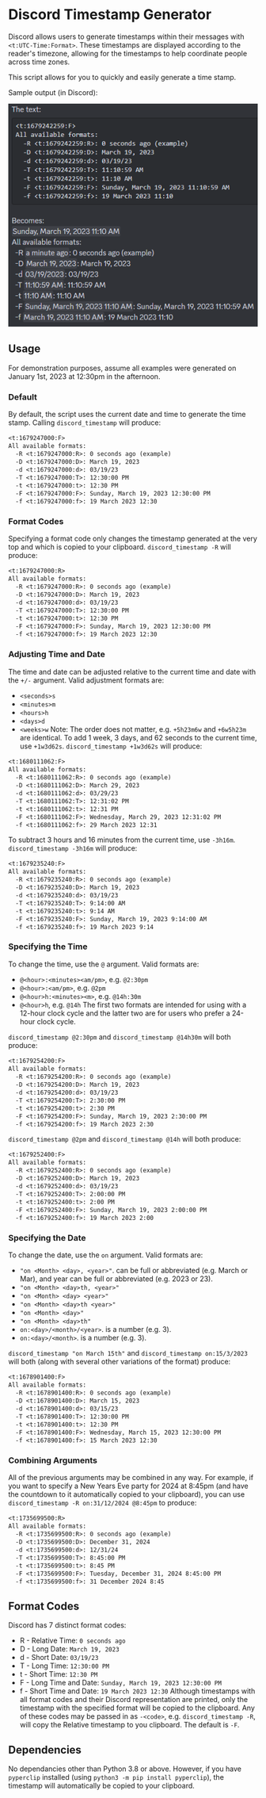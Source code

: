 # Discord Timestamp Generator
Discord allows users to generate timestamps within their messages with `<t:UTC-Time:Format>`. These timestamps are displayed according to the reader's timezone, allowing for the timestamps to help coordinate people across time zones.

This script allows for you to quickly and easily generate a time stamp.

Sample output (in Discord):

![Sample output](example.png)

## Usage
<!---
Commands to generate all example timestamps at the same time:
discord_timestamp "on January 1st, 2023" @12:30pm
discord_timestamp "on January 1st, 2023" @12:30pm -R
discord_timestamp "on January 1st, 2023" @12:30pm +1w3d62s
discord_timestamp "on January 1st, 2023" @12:30pm -3h16m
discord_timestamp "on January 1st, 2023" @12:30pm @2:30pm
discord_timestamp "on January 1st, 2023" @12:30pm @2pm
discord_timestamp "on January 1st, 2023" @12:30pm on:15/3/2023
discord_timestamp "on January 1st, 2023" @12:30pm -R on:31/12/2024 @8:45pm
--->
For demonstration purposes, assume all examples were generated on January 1st, 2023 at 12:30pm in the afternoon.
### Default
By default, the script uses the current date and time to generate the time stamp. Calling `discord_timestamp` will produce:
```
<t:1679247000:F>
All available formats:
  -R <t:1679247000:R>: 0 seconds ago (example)
  -D <t:1679247000:D>: March 19, 2023
  -d <t:1679247000:d>: 03/19/23
  -T <t:1679247000:T>: 12:30:00 PM
  -t <t:1679247000:t>: 12:30 PM
  -F <t:1679247000:F>: Sunday, March 19, 2023 12:30:00 PM
  -f <t:1679247000:f>: 19 March 2023 12:30
```

### Format Codes
Specifying a format code only changes the timestamp generated at the very top and which is copied to your clipboard. `discord_timestamp -R` will produce:
```
<t:1679247000:R>
All available formats:
  -R <t:1679247000:R>: 0 seconds ago (example)
  -D <t:1679247000:D>: March 19, 2023
  -d <t:1679247000:d>: 03/19/23
  -T <t:1679247000:T>: 12:30:00 PM
  -t <t:1679247000:t>: 12:30 PM
  -F <t:1679247000:F>: Sunday, March 19, 2023 12:30:00 PM
  -f <t:1679247000:f>: 19 March 2023 12:30
```

### Adjusting Time and Date
The time and date can be adjusted relative to the current time and date with the `+/-` argument. Valid adjustment formats are:
- `<seconds>s`
- `<minutes>m`
- `<hours>h`
- `<days>d`
- `<weeks>w`
Note: The order does not matter, e.g. `+5h23m6w` and `+6w5h23m` are identical.
To add 1 week, 3 days, and 62 seconds to the current time, use `+1w3d62s`. `discord_timestamp +1w3d62s` will produce:
```
<t:1680111062:F>
All available formats:
  -R <t:1680111062:R>: 0 seconds ago (example)
  -D <t:1680111062:D>: March 29, 2023
  -d <t:1680111062:d>: 03/29/23
  -T <t:1680111062:T>: 12:31:02 PM
  -t <t:1680111062:t>: 12:31 PM
  -F <t:1680111062:F>: Wednesday, March 29, 2023 12:31:02 PM
  -f <t:1680111062:f>: 29 March 2023 12:31
```

To subtract 3 hours and 16 minutes from the current time, use `-3h16m`. `discord_timestamp -3h16m` will produce:
```
<t:1679235240:F>
All available formats:
  -R <t:1679235240:R>: 0 seconds ago (example)
  -D <t:1679235240:D>: March 19, 2023
  -d <t:1679235240:d>: 03/19/23
  -T <t:1679235240:T>: 9:14:00 AM
  -t <t:1679235240:t>: 9:14 AM
  -F <t:1679235240:F>: Sunday, March 19, 2023 9:14:00 AM
  -f <t:1679235240:f>: 19 March 2023 9:14
```

### Specifying the Time
To change the time, use the `@` argument. Valid formats are:
- `@<hour>:<minutes><am/pm>`, e.g. `@2:30pm`
- `@<hour>:<am/pm>`, e.g. `@2pm`
- `@<hour>h:<minutes><m>`, e.g. `@14h:30m`
- `@<hour>h`, e.g. `@14h`
The first two formats are intended for using with a 12-hour clock cycle and the latter two are for users who prefer a 24-hour clock cycle.

`discord_timestamp @2:30pm` and `discord_timestamp @14h30m` will both produce:
```
<t:1679254200:F>
All available formats:
  -R <t:1679254200:R>: 0 seconds ago (example)
  -D <t:1679254200:D>: March 19, 2023
  -d <t:1679254200:d>: 03/19/23
  -T <t:1679254200:T>: 2:30:00 PM
  -t <t:1679254200:t>: 2:30 PM
  -F <t:1679254200:F>: Sunday, March 19, 2023 2:30:00 PM
  -f <t:1679254200:f>: 19 March 2023 2:30
```

`discord_timestamp @2pm` and `discord_timestamp @14h` will both produce:
```
<t:1679252400:F>
All available formats:
  -R <t:1679252400:R>: 0 seconds ago (example)
  -D <t:1679252400:D>: March 19, 2023
  -d <t:1679252400:d>: 03/19/23
  -T <t:1679252400:T>: 2:00:00 PM
  -t <t:1679252400:t>: 2:00 PM
  -F <t:1679252400:F>: Sunday, March 19, 2023 2:00:00 PM
  -f <t:1679252400:f>: 19 March 2023 2:00
```

### Specifying the Date
To change the date, use the `on` argument. Valid formats are:
- `"on <Month> <day>, <year>"`. <Month> can be full or abbreviated (e.g. March or Mar), and year can be full or abbreviated (e.g. 2023 or 23).
- `"on <Month> <day>th, <year>"`
- `"on <Month> <day> <year>"`
- `"on <Month> <day>th <year>"`
- `"on <Month> <day>"`
- `"on <Month> <day>th"`
- `on:<day>/<month>/<year>`. <month> is a number (e.g. 3).
- `on:<day>/<month>`. <month> is a number (e.g. 3).

`discord_timestamp "on March 15th"` and `discord_timestamp on:15/3/2023` will both (along with several other variations of the format) produce:
```
<t:1678901400:F>
All available formats:
  -R <t:1678901400:R>: 0 seconds ago (example)
  -D <t:1678901400:D>: March 15, 2023
  -d <t:1678901400:d>: 03/15/23
  -T <t:1678901400:T>: 12:30:00 PM
  -t <t:1678901400:t>: 12:30 PM
  -F <t:1678901400:F>: Wednesday, March 15, 2023 12:30:00 PM
  -f <t:1678901400:f>: 15 March 2023 12:30
```

### Combining Arguments
All of the previous arguments may be combined in any way. For example, if you want to specify a New Years Eve party for 2024 at 8:45pm (and have the countdown to it automatically copied to your clipboard), you can use `discord_timestamp -R on:31/12/2024 @8:45pm` to produce:
```
<t:1735699500:R>
All available formats:
  -R <t:1735699500:R>: 0 seconds ago (example)
  -D <t:1735699500:D>: December 31, 2024
  -d <t:1735699500:d>: 12/31/24
  -T <t:1735699500:T>: 8:45:00 PM
  -t <t:1735699500:t>: 8:45 PM
  -F <t:1735699500:F>: Tuesday, December 31, 2024 8:45:00 PM
  -f <t:1735699500:f>: 31 December 2024 8:45
```

## Format Codes
Discord has 7 distinct format codes:
- R - Relative Time: `0 seconds ago`
- D - Long Date: `March 19, 2023`
- d - Short Date: `03/19/23`
- T - Long Time: `12:30:00 PM`
- t - Short Time: `12:30 PM`
- F - Long Time and Date: `Sunday, March 19, 2023 12:30:00 PM`
- f - Short Time and Date: `19 March 2023 12:30`
Although timestamps with all format codes and their Discord representation are printed, only the timestamp with the specified format will be copied to the clipboard. Any of these codes may be passed in as `-<code>`, e.g. `discord_timestamp -R`, will copy the Relative timestamp to you clipboard. The default is `-F`.

## Dependencies
No dependancies other than Python 3.8 or above. However, if you have `pyperclip` installed (using `python3 -m pip install pyperclip`), the timestamp will automatically be copied to your clipboard.
